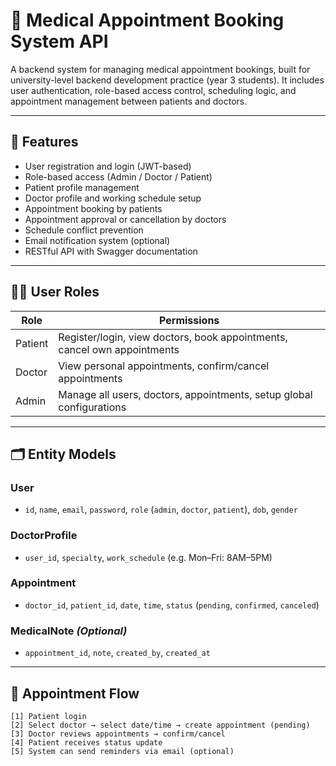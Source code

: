 # 🏥 Medical Appointment Booking System API

A backend system for managing medical appointment bookings, built for university-level backend development practice (year 3 students). It includes user authentication, role-based access control, scheduling logic, and appointment management between patients and doctors.

---

## 🚀 Features

- User registration and login (JWT-based)
- Role-based access (Admin / Doctor / Patient)
- Patient profile management
- Doctor profile and working schedule setup
- Appointment booking by patients
- Appointment approval or cancellation by doctors
- Schedule conflict prevention
- Email notification system (optional)
- RESTful API with Swagger documentation

---

## 🧑‍⚕️ User Roles

| Role    | Permissions                                                                 |
|---------|------------------------------------------------------------------------------|
| Patient | Register/login, view doctors, book appointments, cancel own appointments     |
| Doctor  | View personal appointments, confirm/cancel appointments                      |
| Admin   | Manage all users, doctors, appointments, setup global configurations         |

---

## 🗂️ Entity Models

### User
- `id`, `name`, `email`, `password`, `role` (`admin`, `doctor`, `patient`), `dob`, `gender`

### DoctorProfile
- `user_id`, `specialty`, `work_schedule` (e.g. Mon–Fri: 8AM–5PM)

### Appointment
- `doctor_id`, `patient_id`, `date`, `time`, `status` (`pending`, `confirmed`, `canceled`)

### MedicalNote *(Optional)*
- `appointment_id`, `note`, `created_by`, `created_at`

---

## 🔁 Appointment Flow

```plaintext
[1] Patient login
[2] Select doctor → select date/time → create appointment (pending)
[3] Doctor reviews appointments → confirm/cancel
[4] Patient receives status update
[5] System can send reminders via email (optional)
